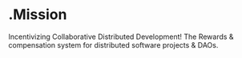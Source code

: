 # .Mission
Incentivizing Collaborative Distributed Development! The Rewards &amp; compensation system for distributed software projects &amp; DAOs.
